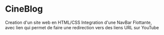 # CineBlog
Creation d'un site web en HTML/CSS 
Integration d'une NavBar Flottante, avec lien qui permet de faire une redirection vers des liens URL sur YouTube
